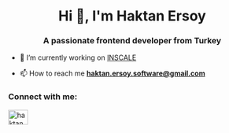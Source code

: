 <h1 align="center">Hi 👋, I'm Haktan Ersoy</h1>
<h3 align="center">A passionate frontend developer from Turkey</h3>

- 🔭 I’m currently working on [INSCALE](https://www.inscale.net/)

- 📫 How to reach me **haktan.ersoy.software@gmail.com**

<h3 align="left">Connect with me:</h3>
<p align="left">
<a href="https://linkedin.com/in/haktanersoy" target="blank"><img align="center" src="https://raw.githubusercontent.com/rahuldkjain/github-profile-readme-generator/master/src/images/icons/Social/linked-in-alt.svg" alt="haktanersoy" height="30" width="40" /></a>
</p>

